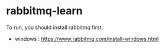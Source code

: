 # rabbitmq-learn

To run, you should install rabbitmq first.
- windows : https://www.rabbitmq.com/install-windows.html
